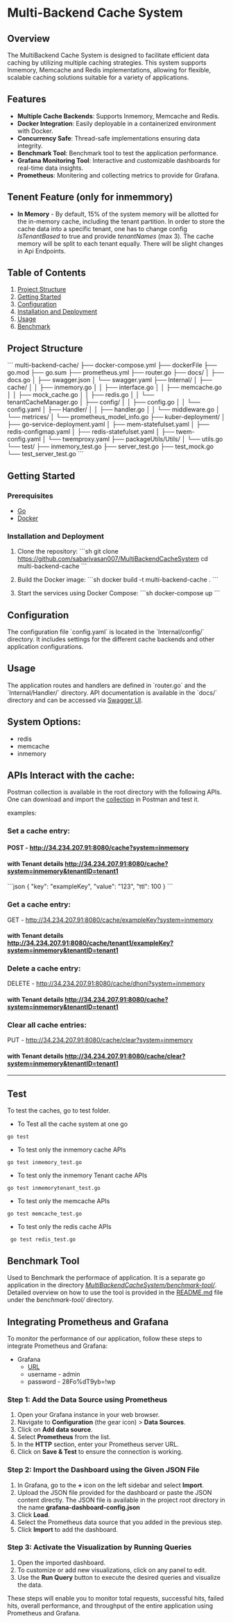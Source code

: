 
# Multi-Backend Cache System

## Overview
The MultiBackend Cache System is designed to facilitate efficient data caching by utilizing multiple caching strategies. 
This system supports Inmemory, Memcache and Redis implementations, allowing for flexible, scalable caching solutions suitable for a variety of applications.
 
## Features
- **Multiple Cache Backends**: Supports Inmemory, Memcache and Redis.
- **Docker Integration**: Easily deployable in a containerized environment with Docker.
- **Concurrency Safe**: Thread-safe implementations ensuring data integrity.
- **Benchmark Tool**: Benchmark tool to test the application performance.
- **Grafana Monitoring Tool**: Interactive and customizable dashboards for real-time data insights.
- **Prometheus**: Monitering and collecting metrics to provide for Grafana.

## Tenent Feature (only for inmemmory)
- **In Memory** - By default, 15% of the system memory will be allotted for the in-memory cache, including the tenant partition. In order to store the cache data into a specific tenant, one has to change config *IsTenantBased* to true and provide *tenantNames* (max 3). The cache memory will be split to each tenant equally. There will be slight changes in Api Endpoints. 
## Table of Contents

1. [Project Structure](#project-structure)
2. [Getting Started](#getting-started)
3. [Configuration](#configuration)
4. [Installation and Deployment](#installation-and-deployment)
5. [Usage](#usage)
6. [Benchmark](#benchmark-tool)

## Project Structure

\`\`\`
multi-backend-cache/
├── docker-compose.yml
├── dockerFile
├── go.mod
├── go.sum
├── prometheus.yml
├── router.go
├── docs/
│   ├── docs.go
│   ├── swagger.json
│   └── swagger.yaml
├── Internal/
│   ├── cache/
│   │   ├── inmemory.go
│   │   ├── interface.go
│   │   ├── memcache.go
│   │   ├── mock_cache.go
│   │   ├── redis.go
│   │   └── tenantCacheManager.go
│   ├── config/
│   │   ├── config.go
│   │   └── config.yaml
│   ├── Handler/
│   │   ├── handler.go
│   │   └── middleware.go
│   └── metrices/
│       └── prometheus_model_info.go
├── kuber-deployment/
│   ├── go-service-deployment.yaml
│   ├── mem-statefulset.yaml
│   ├── redis-configmap.yaml
│   ├── redis-statefulset.yaml
│   ├── twem-config.yaml
│   └── twemproxy.yaml
├── packageUtils/Utils/
│   └── utils.go
└── test/
    ├── inmemory_test.go
    ├── server_test.go
    ├── test_mock.go
    └── test_server_test.go
\`\`\`

## Getting Started

### Prerequisites

- [Go](https://golang.org/dl/)
- [Docker](https://www.docker.com/products/docker-desktop)

### Installation and Deployment

1. Clone the repository:
   \`\`\`sh
   git clone https://github.com/sabarivasan007/MultiBackendCacheSystem
   cd multi-backend-cache
   \`\`\`

2. Build the Docker image:
   \`\`\`sh
   docker build -t multi-backend-cache .
   \`\`\`

3. Start the services using Docker Compose:
   \`\`\`sh
   docker-compose up
   \`\`\`

## Configuration

The configuration file \`config.yaml\` is located in the \`Internal/config/\` directory. It includes settings for the different cache backends and other application configurations.


## Usage

The application routes and handlers are defined in \`router.go\` and the \`Internal/Handler/\` directory. API documentation is available in the \`docs/\` directory and can be accessed via [Swagger UI](http://34.234.207.91:8080/swagger/index.html).



## System Options:
- redis
- memcache
- inmemory

## APIs Interact with the cache:
Postman collection is available in the root directory with the following APIs. One can download and import the [collection](https://github.com/sabarivasan007/MultiBackendCacheSystem/blob/main/Multi-Backend-Cache.postman_collection.json) in Postman and test it.

examples:

### Set a cache entry:
#### POST - http://34.234.207.91:8080/cache?system=inmemory
#### with Tenant details  http://34.234.207.91:8080/cache?system=inmemory&tenantID=tenant1
\`\`\`json
{
    "key": "exampleKey", 
    "value": "123",
    "ttl": 100
}
\`\`\`

### Get a cache entry:

GET - http://34.234.207.91:8080/cache/exampleKey?system=inmemory
#### with Tenant details  http://34.234.207.91:8080/cache/tenant1/exampleKey?system=inmemory&tenantID=tenant1

### Delete a cache entry:
DELETE - http://34.234.207.91:8080/cache/dhoni?system=inmemory
#### with Tenant details  http://34.234.207.91:8080/cache?system=inmemory&tenantID=tenant1


### Clear all cache entries:
PUT - http://34.234.207.91:8080/cache/clear?system=inmemory
#### with Tenant details  http://34.234.207.91:8080/cache/clear?system=inmemory&tenantID=tenant1

____

## Test
To test the caches, go to test folder.

* To Test all the cache system at one go
```
go test
```
* To test only the inmemory cache APIs
```
go test inmemory_test.go
```
* To test only the inmemory Tenant cache APIs
```
go test inmemorytenant_test.go
```
* To test only the memcache APIs
```
go test memcache_test.go 
```
* To test only the redis cache APIs
```
 go test redis_test.go 
 ```



## Benchmark Tool
Used to Benchmark the performace of application. It is a separate go application in the directory *[MultiBackendCacheSystem/benchmark-tool/](https://github.com/sabarivasan007/MultiBackendCacheSystem/tree/main/benchmark-tool)*. Detailed overview on how to use the tool is provided in the [README.md](https://github.com/sabarivasan007/MultiBackendCacheSystem/blob/main/benchmark-tool/README.md) file under the *benchmark-tool/* directory.

## Integrating Prometheus and Grafana
 
To monitor the performance of our application, follow these steps to integrate Prometheus and Grafana:

* Grafana 
    * [URL](http://34.234.207.91:3002/d/cdp1812zor0n4a/multicache-monitoring)
    * username - admin
    * password - 28Fo%dT9yb=!wp

### Step 1: Add the Data Source using Prometheus
 
1. Open your Grafana instance in your web browser.
2. Navigate to **Configuration** (the gear icon) > **Data Sources**.
3. Click on **Add data source**.
4. Select **Prometheus** from the list.
5. In the **HTTP** section, enter your Prometheus server URL.
6. Click on **Save & Test** to ensure the connection is working.
 
### Step 2: Import the Dashboard using the Given JSON File

1. In Grafana, go to the **+** icon on the left sidebar and select **Import**.
2. Upload the JSON file provided for the dashboard or paste the JSON content directly. The JSON file is available in the project root directory in the name **grafana-dashboard-config.json**
3. Click **Load**.
4. Select the Prometheus data source that you added in the previous step.
5. Click **Import** to add the dashboard.
 
### Step 3: Activate the Visualization by Running Queries
 
1. Open the imported dashboard.
2. To customize or add new visualizations, click on any panel to edit.
3. Use the **Run Query** button to execute the desired queries and visualize the data.

These steps will enable you to monitor total requests, successful hits, failed hits, overall performance, and throughput of the entire application using Prometheus and Grafana.